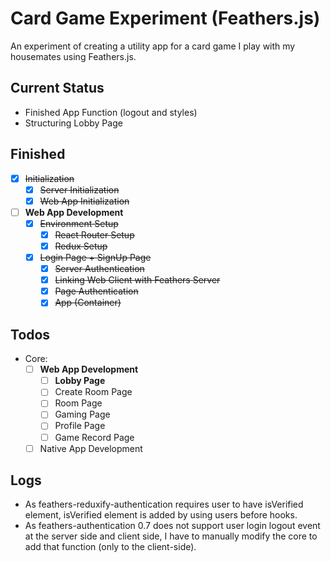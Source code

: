 # Card Game Experiment (Feathers.js)
An experiment of creating a utility app for a card game I play with my housemates using Feathers.js.

## Current Status
* Finished App Function (logout and styles)
* Structuring Lobby Page

## Finished
- [x] ~~Initialization~~
    - [x] ~~Server Initialization~~
    - [x] ~~Web App Initialization~~
- [ ] **Web App Development**
    - [x] ~~Environment Setup~~
        - [x] ~~React Router Setup~~
        - [x] ~~Redux Setup~~
    - [x] ~~Login Page + SignUp Page~~
        - [x] ~~Server Authentication~~
        - [x] ~~Linking Web Client with Feathers Server~~
        - [x] ~~Page Authentication~~
        - [x] ~~App (Container)~~

## Todos
* Core:
    - [ ] **Web App Development**
        - [ ] **Lobby Page**
        - [ ] Create Room Page
        - [ ] Room Page
        - [ ] Gaming Page
        - [ ] Profile Page
        - [ ] Game Record Page
    - [ ] Native App Development
    
## Logs
* As feathers-reduxify-authentication requires user to have isVerified element, isVerified element is added by using users before hooks.
* As feathers-authentication 0.7 does not support user login logout event at the server side and client side, I have to manually modify the core to add that function (only to the client-side).
